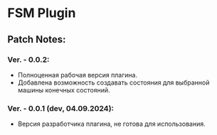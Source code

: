 # FSM Plugin  
## Patch Notes:  
### Ver. - 0.0.2:  
- Полноценная рабочая версия плагина.
- Добавлена возможность создавать состояния для выбранной машины конечных состояний.
### Ver. - 0.0.1 (dev, 04.09.2024):  
- Версия разработчика плагина, не готова для использования.